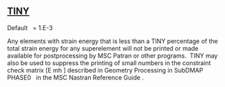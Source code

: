 ## [TINY](https://help.hexagonmi.com/bundle/MSC_Nastran_2022.4/page/Nastran_Combined_Book/qrg/parameters/TOC.TINY.xhtml)

Default    = 1.E-3

Any elements with strain energy that is less than a TINY percentage of the total strain energy for any superelement will not be printed or made available for postprocessing by MSC Patran or other programs.  TINY may also be used to suppress the printing of small numbers in the constraint check matrix [E mh ] described in  Geometry Processing in SubDMAP PHASE0   in the MSC Nastran Reference Guide .

